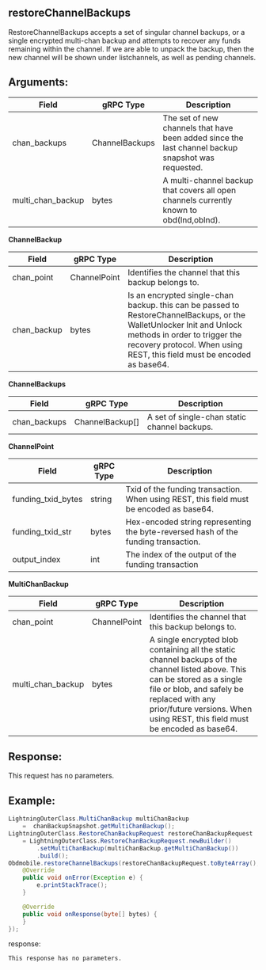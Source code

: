 ## restoreChannelBackups 

RestoreChannelBackups accepts a set of singular channel backups, or a single encrypted multi-chan backup and attempts to recover any funds remaining within the channel. If we are able to unpack the backup, then the new channel will be shown under listchannels, as well as pending channels.

## Arguments:
| Field		         |	gRPC Type		    |	   Description  |
| -------- 	         |	---------           |    ---------    |  
| chan_backups       |	ChannelBackups	    |The set of new channels that have been added since the last channel backup snapshot was requested.|  
| multi_chan_backup  |	bytes	            |A multi-channel backup that covers all open channels currently known to obd(lnd,oblnd).|

**ChannelBackup**

| Field		        |	gRPC Type		|	 Description  |
| -------- 	        |	---------       |    ---------    |  
| chan_point        |	ChannelPoint	|    Identifies the channel that this backup belongs to.|  
| chan_backup       |	bytes	        |    Is an encrypted single-chan backup. this can be passed to RestoreChannelBackups, or the WalletUnlocker Init and Unlock methods in order to trigger the recovery protocol. When using REST, this field must be encoded as base64.|

**ChannelBackups**

| Field		        |	gRPC Type		    |	 Description  |
| -------- 	        |	---------           |    ---------    |  
| chan_backups      |	ChannelBackup[]	    |    A set of single-chan static channel backups.|

**ChannelPoint**

| Field		            |	gRPC Type		|	 Description  |
| -------- 	            |	---------       |    ---------    |  
| funding_txid_bytes    |	string          |    Txid of the funding transaction. When using REST, this field must be encoded as base64.|
| funding_txid_str      |	bytes           |    Hex-encoded string representing the byte-reversed hash of the funding transaction.|
| output_index          |	int             |    The index of the output of the funding transaction|

**MultiChanBackup**

| Field		            |	gRPC Type		|	 Description  |
| -------- 	            |	---------       |    ---------    |  
| chan_point            |	ChannelPoint    |    Identifies the channel that this backup belongs to.|
| multi_chan_backup     |	bytes           |    A single encrypted blob containing all the static channel backups of the channel listed above. This can be stored as a single file or blob, and safely be replaced with any prior/future versions. When using REST, this field must be encoded as base64.|  


## Response:
This request has no parameters.

## Example:

<!--
java code example
-->

```java
LightningOuterClass.MultiChanBackup multiChanBackup 
    =  chanBackupSnapshot.getMultiChanBackup();
LightningOuterClass.RestoreChanBackupRequest restoreChanBackupRequest 
    = LightningOuterClass.RestoreChanBackupRequest.newBuilder()
        .setMultiChanBackup(multiChanBackup.getMultiChanBackup())
        .build();
Obdmobile.restoreChannelBackups(restoreChanBackupRequest.toByteArray(), new Callback() {
    @Override
    public void onError(Exception e) {
        e.printStackTrace();
    }

    @Override
    public void onResponse(byte[] bytes) {
    }
});
```

<!--
The response for the example
-->
response:
```
This response has no parameters.
```


